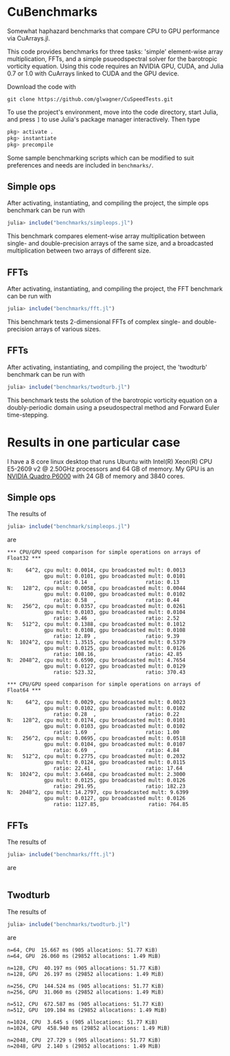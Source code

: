 # CuBenchmarks

Somewhat haphazard benchmarks that compare CPU to GPU performance via CuArrays.jl.

This code provides benchmarks for three tasks: 'simple' element-wise array multiplication, FFTs, and
a simple psueodspectral solver for the barotropic vorticity equation. Using this code requires an NVIDIA
GPU, CUDA, and Julia 0.7 or 1.0 with CuArrays linked to CUDA and the GPU device.

Download the code with 

```shell 
git clone https://github.com/glwagner/CuSpeedTests.git
```

To use the project's environment, move into the code directory, start Julia, and press `]` to use Julia's
package manager interactively. Then type

```julia
pkg> activate .
pkg> instantiate
pkg> precompile
```

Some sample benchmarking scripts which can be modified to suit preferences and needs are included in `benchmarks/`. 


## Simple ops

After activating, instantiating, and compiling the project, the simple ops benchmark can be run with

```julia
julia> include("benchmarks/simpleops.jl")
```

This benchmark compares element-wise array multiplication between single- and double-precision arrays of the same 
size, and a broadcasted multiplication between two arrays of different size.


## FFTs

After activating, instantiating, and compiling the project, the FFT benchmark can be run with

```julia
julia> include("benchmarks/fft.jl")
```

This benchmark tests 2-dimensional FFTs of complex single- and double-precision arrays of various sizes.

## FFTs

After activating, instantiating, and compiling the project, the 'twodturb' benchmark can be run with

```julia
julia> include("benchmarks/twodturb.jl")
```

This benchmark tests the solution of the barotropic vorticity equation on a doubly-periodic domain using
a pseudospectral method and Forward Euler time-stepping.

# Results in one particular case

I have a 8 core linux desktop that runs Ubuntu with Intel(R) Xeon(R) CPU E5-2609 v2 @ 2.50GHz processors
and 64 GB of memory. My GPU is an [NVIDIA Quadro P6000]() with 24 GB of memory and 3840 cores.

## Simple ops

The results of 

```julia
julia> include("benchmark/simpleops.jl")
```

are

```shell
*** CPU/GPU speed comparison for simple operations on arrays of Float32 ***

N:    64^2, cpu mult: 0.0014, cpu broadcasted mult: 0.0013
            gpu mult: 0.0101, gpu broadcasted mult: 0.0101
               ratio: 0.14  ,                ratio: 0.13  
N:   128^2, cpu mult: 0.0058, cpu broadcasted mult: 0.0044
            gpu mult: 0.0100, gpu broadcasted mult: 0.0102
               ratio: 0.58  ,                ratio: 0.44  
N:   256^2, cpu mult: 0.0357, cpu broadcasted mult: 0.0261
            gpu mult: 0.0103, gpu broadcasted mult: 0.0104
               ratio: 3.46  ,                ratio: 2.52  
N:   512^2, cpu mult: 0.1388, cpu broadcasted mult: 0.1012
            gpu mult: 0.0108, gpu broadcasted mult: 0.0108
               ratio: 12.89 ,                ratio: 9.39  
N:  1024^2, cpu mult: 1.3515, cpu broadcasted mult: 0.5379
            gpu mult: 0.0125, gpu broadcasted mult: 0.0126
               ratio: 108.16,                ratio: 42.85 
N:  2048^2, cpu mult: 6.6590, cpu broadcasted mult: 4.7654
            gpu mult: 0.0127, gpu broadcasted mult: 0.0129
               ratio: 523.32,                ratio: 370.43

*** CPU/GPU speed comparison for simple operations on arrays of Float64 ***

N:    64^2, cpu mult: 0.0029, cpu broadcasted mult: 0.0023
            gpu mult: 0.0102, gpu broadcasted mult: 0.0102
               ratio: 0.28  ,                ratio: 0.22  
N:   128^2, cpu mult: 0.0174, cpu broadcasted mult: 0.0101
            gpu mult: 0.0103, gpu broadcasted mult: 0.0102
               ratio: 1.69  ,                ratio: 1.00  
N:   256^2, cpu mult: 0.0695, cpu broadcasted mult: 0.0518
            gpu mult: 0.0104, gpu broadcasted mult: 0.0107
               ratio: 6.69  ,                ratio: 4.84  
N:   512^2, cpu mult: 0.2775, cpu broadcasted mult: 0.2032
            gpu mult: 0.0124, gpu broadcasted mult: 0.0115
               ratio: 22.41 ,                ratio: 17.64 
N:  1024^2, cpu mult: 3.6468, cpu broadcasted mult: 2.3000
            gpu mult: 0.0125, gpu broadcasted mult: 0.0126
               ratio: 291.95,                ratio: 182.23
N:  2048^2, cpu mult: 14.2797, cpu broadcasted mult: 9.6399
            gpu mult: 0.0127, gpu broadcasted mult: 0.0126
               ratio: 1127.85,                ratio: 764.85
```


## FFTs

The results of 

```julia
julia> include("benchmarks/fft.jl")
```

are

```shell

```



## Twodturb

The results of

```julia
julia> include("benchmarks/twodturb.jl")
```

are

```shell
n=64, CPU  15.667 ms (905 allocations: 51.77 KiB)
n=64, GPU  26.060 ms (29852 allocations: 1.49 MiB)
 
n=128, CPU  40.197 ms (905 allocations: 51.77 KiB)
n=128, GPU  26.197 ms (29852 allocations: 1.49 MiB)
 
n=256, CPU  144.524 ms (905 allocations: 51.77 KiB)
n=256, GPU  31.060 ms (29852 allocations: 1.49 MiB)
 
n=512, CPU  672.587 ms (905 allocations: 51.77 KiB)
n=512, GPU  109.104 ms (29852 allocations: 1.49 MiB)
 
n=1024, CPU  3.645 s (905 allocations: 51.77 KiB)
n=1024, GPU  458.940 ms (29852 allocations: 1.49 MiB)

n=2048, CPU  27.729 s (905 allocations: 51.77 KiB)
n=2048, GPU  2.140 s (29852 allocations: 1.49 MiB)
```

[NVIDIA Quadro P6000]: https://images.nvidia.com/content/pdf/quadro/data-sheets/192152-NV-DS-Quadro-P6000-US-12Sept-NV-FNL-WEB.pdf
